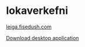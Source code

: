 # lokaverkefni

[leiga.fisedush.com](https://leiga.fisedush.com)

[Download desktop application](gudmunduroh/lokaverkefni/blob/master/desktop/Installer/DesktopInstaller/bin/Debug/DesktopInstaller.exe?raw=true)
